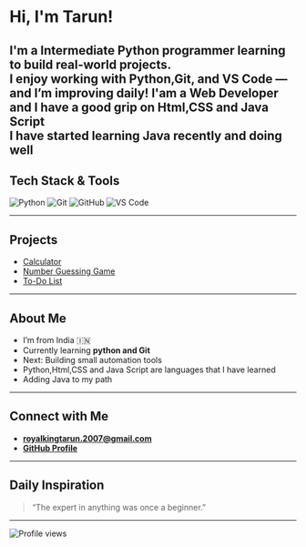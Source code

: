 #  Hi, I'm Tarun!

 I'm a Intermediate Python programmer learning to build real-world projects.  
 I enjoy working with Python,Git, and VS Code — and I’m improving daily!
 I'am a Web Developer and I have a good grip on Html,CSS and Java Script  
 I have started learning Java recently and doing well 
---

##  Tech Stack & Tools

![Python](https://img.shields.io/badge/Python-3776AB?style=for-the-badge&logo=python&logoColor=white)
![Git](https://img.shields.io/badge/Git-F05032?style=for-the-badge&logo=git&logoColor=white)
![GitHub](https://img.shields.io/badge/GitHub-181717?style=for-the-badge&logo=github)
![VS Code](https://img.shields.io/badge/VS%20Code-007ACC?style=for-the-badge&logo=visualstudiocode&logoColor=white)

---
##  Projects

- [Calculator](https://github.com/royalkingtarun2007-commits/first-git-project)
- [Number Guessing Game](https://github.com/royalkingtarun2007-commits/Number_Guessing_Game)
- [To-Do List](https://github.com/royalkingtarun2007-commits/To_Do_List/blob/main/index.html)

---

## About Me

- I’m from India 🇮🇳  
- Currently learning **python and Git**  
- Next: Building small automation tools  
- Python,Html,CSS and Java Script are languages that I have learned
- Adding Java to my path 

---

##  Connect with Me

-  **royalkingtarun.2007@gmail.com**
-  **[GitHub Profile](https://github.com/royalkingtarun2007-commits)**

---

##  Daily Inspiration

> “The expert in anything was once a beginner.”  

---

![Profile views](https://komarev.com/ghpvc/?username=royalkingtarun2007-commits&color=blue&style=flat-square)
